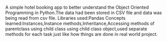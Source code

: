 A simple hotel booking app to better understand the Object Oriented Programming in Python.The data had been stored in CSV file and data was being read from csv file.
Libraries used:Pandas
Concepts learned:Instances,Instance methods,Inheritance,Accessing methods of parentclass using child class using child class object,used separate methods for each task just like how things are done in real world project.

